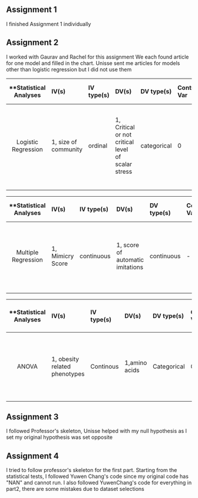## Assignment 1
I finished Assignment 1 individually 

## Assignment 2

I worked with Gaurav and Rachel for this assignment
We each found article for one model and filled in the chart. 
Unisse sent me articles for models other than logistic regression but I did not use them 



| **Statistical Analyses	|  IV(s)  |  IV type(s) |  DV(s)  |  DV type(s)  |  Control Var | Control Var type  | Question to be answered | _H0_ | alpha | link to paper **| 
|:----------:|:----------|:------------|:-------------|:-------------|:------------|:------------- |:------------------|:----:|:-------:|:-------|
Logistic Regression	| 1, size of community | ordinal | 1, Critical or not critical level of scalar stress| categorical | 0 | N/A | 	Do participants has a higher critical scalar level as the community size increases? | The scalar stress level will be the same or lower when there is a smaller community size| 0.05 | [Modeling Group Size and Scalar Stress by Logistic Regression from an Archaeological Perspective](http://journals.plos.org/plosone/article?id=10.1371/journal.pone.0091510) |
  |||||||||
  
  
  
| **Statistical Analyses	|  IV(s)  |  IV type(s) |  DV(s)  |  DV type(s)  |  Control Var | Control Var type  | Question to be answered | _H0_ | alpha | link to paper **| 
|:----------:|:----------|:------------|:-------------|:-------------|:------------|:------------- |:------------------|:----:|:-------:|:-------|
Multiple Regression	| 1, Mimicry Score | continuous | 1, score of automatic imitations| continuous | - | - | 	Does higher mimicry scores correspond to higher scores for automatic imitation? | Mimicry score and scores of automatic imitation are positively related | 0.05 | [Mimicry and automatic imitation are not correlated](http://journals.plos.org/plosone/article?id=10.1371/journal.pone.0183784) |
  |||||||||
  
| **Statistical Analyses	|  IV(s)  |  IV type(s) |  DV(s)  |  DV type(s)  |  Control Var | Control Var type  | Question to be answered | _H0_ | alpha | link to paper **| 
|:----------:|:----------|:------------|:-------------|:-------------|:------------|:------------- |:------------------|:----:|:-------:|:-------|  
|      ANOVA            |       1, obesity related phenotypes            | Continous |            1,amino acids         | Categorical |       0           |        Do differences exist between 2 or more groups on one dependent variable|No difference exist between any group|0.05|http://journals.plos.org/plosone/article?id=10.1371/journal.pone.0068245

## Assignment 3 
I followed Professor's skeleton, Unisse helped with my null hypothesis as I set my original hypothesis was set opposite

## Assignment 4 
I tried to follow professor's skeleton for the first part. Starting from the statistical tests, I followed Yuwen Chang's code since my original code has "NAN" and cannot run. 
I also followed YuwenChang's code for everything in part2, there are some mistakes due to dataset selections
